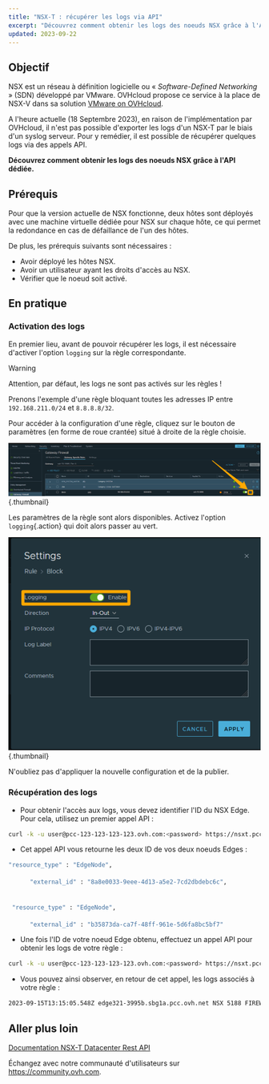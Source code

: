 ```yaml
---
title: "NSX-T : récupérer les logs via API"
excerpt: "Découvrez comment obtenir les logs des noeuds NSX grâce à l'API dédiée"
updated: 2023-09-22
---
```


## Objectif

NSX est un réseau à définition logicielle ou « *Software-Defined Networking* » (SDN) développé par VMware. OVHcloud propose ce service à la place de NSX-V dans sa solution [VMware on OVHcloud](https://www.ovhcloud.com/fr/hosted-private-cloud/vmware/).

A l'heure actuelle (18 Septembre 2023), en raison de l'implémentation par OVHcloud, il n'est pas possible d'exporter les logs d'un NSX-T par le biais d'un syslog serveur. Pour y remédier, il est possible de récupérer quelques logs via des appels API.

**Découvrez comment obtenir les logs des noeuds NSX grâce à l'API dédiée.**

## Prérequis

Pour que la version actuelle de NSX fonctionne, deux hôtes sont déployés avec une machine virtuelle dédiée pour NSX sur chaque hôte, ce qui permet la redondance en cas de défaillance de l'un des hôtes.

De plus, les prérequis suivants sont nécessaires :

- Avoir déployé les hôtes NSX.
- Avoir un utilisateur ayant les droits d'accès au NSX.
- Vérifier que le noeud soit activé.

## En pratique

### Activation des logs

En premier lieu, avant de pouvoir récupérer les logs, il est nécessaire d'activer l'option `logging` sur la règle correspondante.

> [!warning]
> Attention, par défaut, les logs ne sont pas activés sur les règles !

Prenons l'exemple d'une règle bloquant toutes les adresses IP entre `192.168.211.0/24` et `8.8.8.8/32`.

Pour accéder à la configuration d'une règle, cliquez sur le bouton de paramètres (en forme de roue crantée) situé à droite de la règle choisie.

![Panneau des règles de la Gateway Firewall](images/01nsx-t_get_logs_by_api.png){.thumbnail}

Les paramètres de la règle sont alors disponibles. Activez l'option `logging`{.action} qui doit alors passer au vert.

![Activation des logs pour la règle](images/02nsx-t_get_logs_by_api.png){.thumbnail}

N'oubliez pas d'appliquer la nouvelle configuration et de la publier.

### Récupération des logs

- Pour obtenir l'accès aux logs, vous devez identifier l'ID du NSX Edge. Pour cela, utilisez un premier appel API :

```bash
curl -k -u user@pcc-123-123-123-123.ovh.com:<password> https://nsxt.pcc-123-123-123-123.ovh.com/api/v1/transport-nodes/
```

- Cet appel API vous retourne les deux ID de vos deux noeuds Edges :

```bash
"resource_type" : "EdgeNode",

      "external_id" : "8a8e0033-9eee-4d13-a5e2-7cd2dbdebc6c",


 "resource_type" : "EdgeNode",

      "external_id" : "b35873da-ca7f-48ff-961e-5d6fa8bc5bf7"
```

- Une fois l'ID de votre noeud Edge obtenu, effectuez un appel API pour obtenir les logs de votre règle :

```bash
curl -k -u user@pcc-123-123-123-123.ovh.com:<password> https://nsxt.pcc-123-123-123-123.ovh.com/api/v1/transport-nodes/8a8e0033-9eee-4d13-a5e2-7cd2dbdebc6c/node/logs/firewallpkt.log/data
```

- Vous pouvez ainsi observer, en retour de cet appel, les logs associés à votre règle :

```bash
2023-09-15T13:15:05.548Z edge321-3995b.sbg1a.pcc.ovh.net NSX 5188 FIREWALL [nsx@6876 comp="nsx-edge" subcomp="datapathd" s2comp="firewallpkt" level="INFO"] <30 d612293055f3431f:8b01687591afe36e> INET reason-match DROP 2312 OUT 84 PROTO 1 192.168.211.169->8.8.8.8
```

## Aller plus loin

[Documentation NSX-T Datacenter Rest API](https://developer.vmware.com/apis/1707/)

Échangez avec notre communauté d'utilisateurs sur <https://community.ovh.com>.